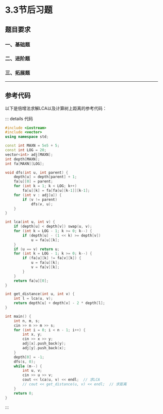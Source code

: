 <script setup>
import QuizQuestion from '../../components/QuizQuestion.vue'
import JudgementQuestion from '../../components/JudgementQuestion.vue'
import FillBlankQuestion from '../../components/FillBlankQuestion.vue'
</script>

# 3.3节后习题

## 题目要求

### 一、基础题
<FillBlankQuestion
  question="1. 给定一棵完全二叉树，根为 1 号结点，求以下结点对的 LCA 和距离：  
   (7, 8)    (5, 9)    (3, 6)"
  :correctAnswer="['(7, 8)：LCA=1，距离=5；(5, 9)：LCA=1，距离=5；(3, 6)：LCA=3，距离=1', '(7,8):LCA=1,距离=5;(5,9):LCA=1,距离=5;(3,6):LCA=3,距离=1']"
  explanation="在完全二叉树中，按层序编号，结点7和8在第三层，LCA为根节点1，距离为3+3-1=5。结点5和9分别在第二层和第三层，其LCA也是根节点1，距离为2+4-1=5。结点3和6分别在第二层，其LCA为3，距离为1。"
/>

<FillBlankQuestion
  question="2. 证明：在完全二叉树中，结点 i 的父结点为 ⌊i/2⌋。"
  correctAnswer="根据完全二叉树层序编号可得，父结点为⌊i/2⌋"
  explanation="完全二叉树按层序编号，若节点编号为i，则其左子节点编号为2i，右子节点编号为2i+1。反之，节点i的父节点编号为⌊i/2⌋。"
/>

### 二、进阶题
<QuizQuestion
  question="1. 实现倍增法求解 LCA，以下哪个是倍增法的核心思想？"
  :options="[
    { label: 'A', text: '使用DFS预处理每个节点的深度和父节点' },
    { label: 'B', text: '利用二进制拆分快速向上跳转找到LCA' },
    { label: 'C', text: '使用欧拉序将LCA问题转化为RMQ问题' },
    { label: 'D', text: '通过树链剖分优化LCA查询' }
  ]"
  :correctIndex=1
  explanation="倍增法核心是预处理每个节点的2^k级祖先，利用二进制拆分向上跳转找到LCA，时间复杂度为O(nlogn)预处理，O(logn)查询。"
/>

<FillBlankQuestion
  question="2. 扩展代码支持计算树上任意两点距离，如何计算点u和点v的距离？"
  correctAnswer="距离 = depth[u] + depth[v] - 2 * depth[lca(u, v)]"
  explanation="计算树上两点距离可以通过深度和LCA：distance(u,v) = depth[u] + depth[v] - 2*depth[lca(u,v)]，其中depth[x]表示节点x到根的距离。"
/>

### 三、拓展题
<QuizQuestion
  question="1. 动态树场景下，若允许树的边权动态修改，下列哪种数据结构最适合优化距离计算？"
  :options="[
    { label: 'A', text: '树链剖分 (HLD)' },
    { label: 'B', text: 'Link-Cut Tree' },
    { label: 'C', text: '树状数组' },
    { label: 'D', text: 'A和B都可以' }
  ]"
  :correctIndex=3
  explanation="在动态树边权修改场景中，树链剖分和Link-Cut Tree都是高效的数据结构。树链剖分将树分解为多条链，Link-Cut Tree则使用Splay树维护。两者都能支持O(logn)的路径查询和修改操作。"
/>

<QuizQuestion
  question="2. 多结点LCA：计算三个结点u、v、w的LCA，最优算法是什么？"
  :options="[
    { label: 'A', text: '分别计算两两结点的LCA再比较' },
    { label: 'B', text: '先计算lca(u,v)得到a，再计算lca(a,w)得到最终结果' },
    { label: 'C', text: '使用树链剖分一次性求出三点LCA' },
    { label: 'D', text: '使用Tarjan离线算法批量处理' }
  ]"
  :correctIndex=1
  explanation="计算三个结点的LCA可以先计算任意两个点的LCA，如a = lca(u,v)，然后计算这个结果与第三个点的LCA，即b = lca(a,w)，最终结果就是b。这种方法可以推广到k个点，通过依次合并LCA得到结果。"
/>

---

## 参考代码

以下是倍增法求解LCA以及计算树上距离的参考代码：

::: details 代码

```cpp
#include <iostream>
#include <vector>
using namespace std;

const int MAXN = 5e5 + 5;
const int LOG = 20;
vector<int> adj[MAXN];
int depth[MAXN];
int fa[MAXN][LOG];

void dfs(int u, int parent) {
    depth[u] = depth[parent] + 1;
    fa[u][0] = parent;
    for (int k = 1; k < LOG; k++)
        fa[u][k] = fa[fa[u][k-1]][k-1];
    for (int v : adj[u]) {
        if (v != parent)
            dfs(v, u);
    }
}

int lca(int u, int v) {
    if (depth[u] < depth[v]) swap(u, v);
    for (int k = LOG - 1; k >= 0; k--) {
        if (depth[u] - (1 << k) >= depth[v])
            u = fa[u][k];
    }
    if (u == v) return u;
    for (int k = LOG - 1; k >= 0; k--) {
        if (fa[u][k] != fa[v][k]) {
            u = fa[u][k];
            v = fa[v][k];
        }
    }
    return fa[u][0];
}

int get_distance(int u, int v) {
    int l = lca(u, v);
    return depth[u] + depth[v] - 2 * depth[l];
}

int main() {
    int n, m, s;
    cin >> n >> m >> s;
    for (int i = 0; i < n - 1; i++) {
        int x, y;
        cin >> x >> y;
        adj[x].push_back(y);
        adj[y].push_back(x);
    }
    depth[0] = -1;
    dfs(s, 0);
    while (m--) {
        int u, v;
        cin >> u >> v;
        cout << lca(u, v) << endl;  // 求LCA
        // cout << get_distance(u, v) << endl;  // 求距离
    }
    return 0;
}
```

:::
